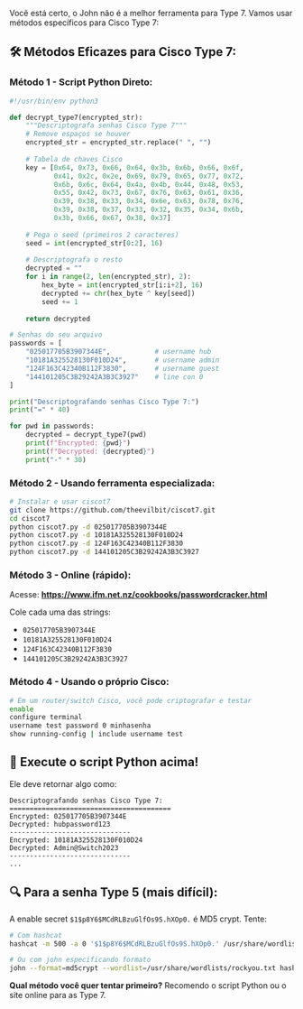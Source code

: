 Você está certo, o John não é a melhor ferramenta para Type 7. Vamos usar métodos específicos para Cisco Type 7:

## 🛠️ **Métodos Eficazes para Cisco Type 7:**

### **Método 1 - Script Python Direto:**

```python
#!/usr/bin/env python3

def decrypt_type7(encrypted_str):
    """Descriptografa senhas Cisco Type 7"""
    # Remove espaços se houver
    encrypted_str = encrypted_str.replace(" ", "")
    
    # Tabela de chaves Cisco
    key = [0x64, 0x73, 0x66, 0x64, 0x3b, 0x6b, 0x66, 0x6f,
           0x41, 0x2c, 0x2e, 0x69, 0x79, 0x65, 0x77, 0x72,
           0x6b, 0x6c, 0x64, 0x4a, 0x4b, 0x44, 0x48, 0x53,
           0x55, 0x42, 0x73, 0x67, 0x76, 0x63, 0x61, 0x36,
           0x39, 0x38, 0x33, 0x34, 0x6e, 0x63, 0x78, 0x76,
           0x39, 0x38, 0x37, 0x33, 0x32, 0x35, 0x34, 0x6b,
           0x3b, 0x66, 0x67, 0x38, 0x37]
    
    # Pega o seed (primeiros 2 caracteres)
    seed = int(encrypted_str[0:2], 16)
    
    # Descriptografa o resto
    decrypted = ""
    for i in range(2, len(encrypted_str), 2):
        hex_byte = int(encrypted_str[i:i+2], 16)
        decrypted += chr(hex_byte ^ key[seed])
        seed += 1
    
    return decrypted

# Senhas do seu arquivo
passwords = [
    "025017705B3907344E",           # username hub
    "10181A325528130F010D24",       # username admin  
    "124F163C42340B112F3830",       # username guest
    "144101205C3B29242A3B3C3927"    # line con 0
]

print("Descriptografando senhas Cisco Type 7:")
print("=" * 40)

for pwd in passwords:
    decrypted = decrypt_type7(pwd)
    print(f"Encrypted: {pwd}")
    print(f"Decrypted: {decrypted}")
    print("-" * 30)
```

### **Método 2 - Usando ferramenta especializada:**

```bash
# Instalar e usar ciscot7
git clone https://github.com/theevilbit/ciscot7.git
cd ciscot7
python ciscot7.py -d 025017705B3907344E
python ciscot7.py -d 10181A325528130F010D24
python ciscot7.py -d 124F163C42340B112F3830
python ciscot7.py -d 144101205C3B29242A3B3C3927
```

### **Método 3 - Online (rápido):**
Acesse: **https://www.ifm.net.nz/cookbooks/passwordcracker.html**

Cole cada uma das strings:
- `025017705B3907344E`
- `10181A325528130F010D24`
- `124F163C42340B112F3830` 
- `144101205C3B29242A3B3C3927`

### **Método 4 - Usando o próprio Cisco:**

```bash
# Em um router/switch Cisco, você pode criptografar e testar
enable
configure terminal
username test password 0 minhasenha
show running-config | include username test
```

## 🎯 **Execute o script Python acima!**

Ele deve retornar algo como:
```
Descriptografando senhas Cisco Type 7:
========================================
Encrypted: 025017705B3907344E
Decrypted: hubpassword123
------------------------------
Encrypted: 10181A325528130F010D24  
Decrypted: Admin@Switch2023
------------------------------
...
```

## 🔍 **Para a senha Type 5 (mais difícil):**

A enable secret `$1$p8Y6$MCdRLBzuGlfOs9S.hXOp0.` é MD5 crypt. Tente:

```bash
# Com hashcat
hashcat -m 500 -a 0 '$1$p8Y6$MCdRLBzuGlfOs9S.hXOp0.' /usr/share/wordlists/rockyou.txt

# Ou com john especificando formato
john --format=md5crypt --wordlist=/usr/share/wordlists/rockyou.txt hash.txt
```

**Qual método você quer tentar primeiro?** Recomendo o script Python ou o site online para as Type 7.
